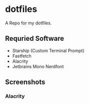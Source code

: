 # dotfiles
A Repo for my dotfiles.

## Requried Software
- Starship (Custom Terminal Prompt) 
- Fastfetch
- Alacrity
- Jetbrains Mono Nerdfont

## Screenshots
### Alacrity
![]()